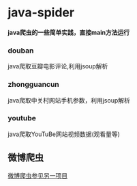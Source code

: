 # java-spider
**java爬虫的一些简单实践，直接main方法运行**
### douban
java爬取豆瓣电影评论,利用jsoup解析
### zhongguancun
java爬取中关村网站手机参数，利用jsoup解析
### youtube
java爬取YouTuBe网站视频数据(观看量等)

## 微博爬虫
[微博爬虫参见另一项目](https://github.com/Braydenwong/WeiBoSpider)
